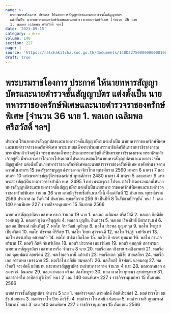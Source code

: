 ```yaml
---
name: >-
  พระบรมราชโองการ ประกาศ ให้นายทหารสัญญาบัตรและนายตำรวจชั้นสัญญาบัตร 
  แต่งตั้งเป็น นายทหารราชองครักษ์พิเศษและนายตำรวจราชองครักษ์พิเศษ [จำนวน 36 นาย
  1. พลเอก เฉลิมพล ศรีสวัสดิ์ ฯลฯ]
date: '2023-09-15'
category: ง พิเศษ
volume: 140
section: 227
page: 1
source: 'https://ratchakitcha.soc.go.th/documents/140D227S0000000000100.pdf'
draft: true
---
```


# พระบรมราชโองการ ประกาศ ให้นายทหารสัญญาบัตรและนายตำรวจชั้นสัญญาบัตร  แต่งตั้งเป็น นายทหารราชองครักษ์พิเศษและนายตำรวจราชองครักษ์พิเศษ [จำนวน 36 นาย 1. พลเอก เฉลิมพล ศรีสวัสดิ์ ฯลฯ]

ประกาศ ให้นายทหารสัญญาบัตรและนายตารวจชั้นสัญญาบัตร แต่งตั้งเป็น นายทหารราชองครักษ์พิเศษและนายตำรวจราชองครักษ์พิเศษ พระบาทสมเด็จพระปรเมนทรรามาธิบดีศรีสินทรมหาวชิราลงกรณ พระวชิรเกล้าเจ้าอยู่หัว พระบาทสมเด็จพระปรเมนทรรามาธิบดีศรีสินทรมหาวชิราลงกรณ พระวชิรเกล้าเจ้าอยู่หัว มีพระบรมราชโองการโปรดเกล้าโปรดกระหม่อมให้นายทหารสัญญาบัตรและนายตารวจชั้นสัญญาบัตร แต่งตั้งเป็นนายทหารราชองครักษ์พิเศษและนายตำรวจราชองครักษ์พิเศษ อาศัยอำนา จตามความในมาตรา 15 ของรัฐธรรมนูญแห่งราชอาณาจักรไทย พุทธศักราช 2560 มาตรา 6 มาตรา 7 และมาตรา 10 แห่งพระราชบัญญัติราชองครักษ์ พุทธศักราช 2480 มาตรา 4 มาตรา 5 และมาตรา 6 แห่งพระราชบัญญัตินายตารวจราชสำนัก พ.ศ. 2495 จึงทรงพระกรุณา โปรดเ กล้าโปรดกระหม่อมให้นายทหารสัญญาบัตรและนายตารวจชั้นสัญญาบัตร แต่งตั้งเป็นนายทหาร ราชองครักษ์พิเศษและนายตำรวจราชองครักษ์พิเศษ จำนวน 36 นาย ตามบัญชีรายชื่อที่แนบ ทั้งนี้ ตั้งแต่วันที่ 12 กันยายน พุทธศักราช 2566 ประกาศ ณ วันที่ 14 กันยายน พุทธศักราช 256 6 เป็นปีที่ 8 ในรัชกาลปัจจุบัน ้ หนา 1 ่ เลม 140 ตอนพิเศษ 227 ง ราชกิจจานุเบกษา 15 กันยายน 2566

นายทหารสัญญาบัตร เหล่าทหารบก จำนวน 19 นาย 1. พลเอก เฉลิมพล ศรีสวัสดิ์ 2. พลเอก กิตติชัย วงศ์หาญ 3. พลเอก นุชิต ศรีบุญส่ง 4. พลเอก บุญยืน อินกว่าง 5. พลเอก เรืองสิทธิ์ มิตรภานนท์ 6. พลเอก ปิยพงศ์ กลิ่นพันธุ์ 7. พลโท จิราวัฒน์ จุฬากุล 8. พลโท ประพล บุญมากุล 9. พลโท ไพฑูรย์ เปี่ยมจิตต์ 10. พลโท ภัชรพล ศิริรักษ์ 11. พลโท วิทยา สุวรรณดี 12. พลโท วิรัฏฐ์ วงษ์จันทร์ 13. พลโท สรรเสริญ คล้ายแก้ว 14. พลโท สาธิต เกิดโภค 15. พลโท อิ ศเรศ พุ่มมาก 16. พลโท อำนาจ ศรีมาก 17. พลตรี กิตติ จันทร์เอียด 18. พลตรี ประกาศ เพยาว์น้อย 19. พลตรี ศุภฤกษ์ สถาพรผล นายทหารสัญญาบัตร เหล่าทหารเรือ จำนวน 8 นาย 20. พลเรือเอก เชิงชาย ชมเชิงแพทย์ 21. พลเรือเอก ดุลยพัฒน์ ลอยรัตน์ 22. พลเรือเอก ธานี แก้วเก้า 23. พลเรือเอก วุฒิชัย สายเสถียร 24. พลเรือเอก อรรถพล เพชรฉาย 25. พลเรือโท อภิชัย สมพลกรัง 26. พลเรือตรี กิจพัฒน์ นาคมอญ 27. พลเรือตรี จรงศักดิ์ แย้มบาน นายทหารสัญญาบัตร เหล่าทหารอากาศ จำนวน 4 นาย 28. พลอากาศเอก อลงกร ณ์ วัณณรถ 29. พลอากาศเอก ตรีพล อ่องไพฑูรย์ 30. พลอากาศโท ยุทธนา สุรเชษฐพงษ์ 31. พลอากาศโท อาทิตย์ อู่วิเชียร ้ หนา 2 ่ เลม 140 ตอนพิเศษ 227 ง ราชกิจจานุเบกษา 15 กันยายน 2566

นายตำรวจชั้นสัญญาบัตร จำนวน 5 นาย 1. พลตำรวจเอก ดารงศักดิ์ กิตติประภัสร์ 2. พลตำรวจโท ธนธัช น้อยนาค 3. พลตำรวจโท ปิยะ ต๊ะวิชัย 4. พลตำรวจโท สมนึก น้อยคง 5. พลตำรวจตรี ญาณพงศ์ โสมาภา ้ หนา 3 ่ เลม 140 ตอนพิเศษ 227 ง ราชกิจจานุเบกษา 15 กันยายน 2566
